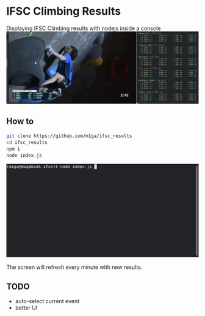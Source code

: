 # IFSC Climbing Results
Displaying IFSC Climbing results with nodejs inside a console
<img src="img/screen1.jpg"/>

## How to

```bash
git clone https://github.com/m1ga/ifsc_results
cd ifsc_results
npm i
node index.js
```


<img src="img/terminal.gif"/>


The screen will refresh every minute with new results.

## TODO
* auto-select current event
* better UI
